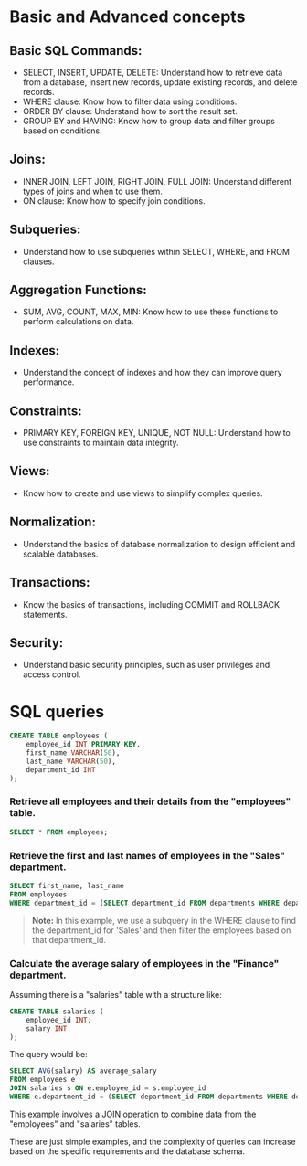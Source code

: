 # Basic and Advanced concepts

## Basic SQL Commands:

- SELECT, INSERT, UPDATE, DELETE: Understand how to retrieve data from a database, insert new records, update existing records, and delete records.
- WHERE clause: Know how to filter data using conditions.
- ORDER BY clause: Understand how to sort the result set.
- GROUP BY and HAVING: Know how to group data and filter groups based on conditions.

## Joins:

- INNER JOIN, LEFT JOIN, RIGHT JOIN, FULL JOIN: Understand different types of joins and when to use them.
- ON clause: Know how to specify join conditions.

## Subqueries:

- Understand how to use subqueries within SELECT, WHERE, and FROM clauses.

## Aggregation Functions:

- SUM, AVG, COUNT, MAX, MIN: Know how to use these functions to perform calculations on data.

## Indexes:

- Understand the concept of indexes and how they can improve query performance.

## Constraints:

- PRIMARY KEY, FOREIGN KEY, UNIQUE, NOT NULL: Understand how to use constraints to maintain data integrity.

## Views:

- Know how to create and use views to simplify complex queries.

## Normalization:

- Understand the basics of database normalization to design efficient and scalable databases.

## Transactions:

- Know the basics of transactions, including COMMIT and ROLLBACK statements.

## Security:

- Understand basic security principles, such as user privileges and access control.

# SQL queries

```sql
CREATE TABLE employees (
    employee_id INT PRIMARY KEY,
    first_name VARCHAR(50),
    last_name VARCHAR(50),
    department_id INT
);
```

### Retrieve all employees and their details from the "employees" table.

```sql
SELECT * FROM employees;
```

### Retrieve the first and last names of employees in the "Sales" department.

```sql
SELECT first_name, last_name
FROM employees
WHERE department_id = (SELECT department_id FROM departments WHERE department_name = 'Sales');
```

> **Note:** In this example, we use a subquery in the WHERE clause to find the department_id for 'Sales' and then filter the employees based on that department_id.

### Calculate the average salary of employees in the "Finance" department.

Assuming there is a "salaries" table with a structure like:

```sql
CREATE TABLE salaries (
    employee_id INT,
    salary INT
);
```

The query would be:

```sql
SELECT AVG(salary) AS average_salary
FROM employees e
JOIN salaries s ON e.employee_id = s.employee_id
WHERE e.department_id = (SELECT department_id FROM departments WHERE department_name = 'Finance');
```

This example involves a JOIN operation to combine data from the "employees" and "salaries" tables.

These are just simple examples, and the complexity of queries can increase based on the specific requirements and the database schema.
